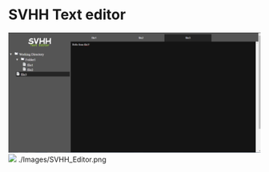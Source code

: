 # SVHH Text editor
<img src="https://github.com/hrayrzh/SVHH/blob/SVHH_Hayk_branch/Images/SVHH_Editor.PNG">
<img src=“https://github.com/hrayrzh/SVHH/edit/SVHH_Hayk_branch/Images/SVHH_Editor.png”>
./Images/SVHH_Editor.png

###
